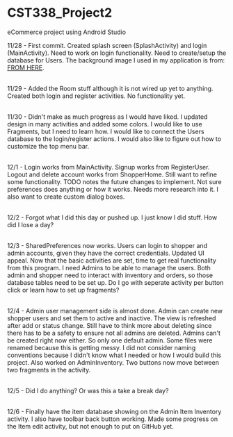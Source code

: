 # CST338_Project2
eCommerce project using Android Studio

11/28 - First commit.  Created splash screen (SplashActivity) and login (MainActivity).  Need to work on login functionality.  Need to create/setup the database for Users. The background image I used in my application is from:  <a href="https://i.pinimg.com/originals/da/4e/01/da4e01b18b65ffb43d0a849b837e954b.jpg">FROM HERE</a>.<br><br>

11/29 - Added the Room stuff although it is not wired up yet to anything.  Created both login and register activities.  No functionality yet.<br><br>

11/30 - Didn't make as much progress as I would have liked.  I updated design in many activities and added some colors.  I would like to use Fragments, but I need to learn how.  I would like to connect the Users database to the login/register actions.  I would also like to figure out how to customize the top menu bar.<br><br>

12/1 - Login works from MainActivity.  Signup works from RegisterUser.  Logout and delete account works from ShopperHome.  Still want to refine some functionality.  TODO notes the future changes to implement.  Not sure preferences does anything or how it works.  Needs more research into it.  I also want to create custom dialog boxes.<br><br>

12/2 - Forgot what I did this day or pushed up.  I just know I did stuff.  How did I lose a day?<br><br>

12/3 - SharedPreferences now works.  Users can login to shopper and admin accounts, given they have the correct credentials.  Updated UI appeal.  Now that the basic activities are set, time to get real functionality from this program.  I need Admins to be able to manage the users.  Both admin and shopper need to interact with inventory and orders, so those database tables need to be set up.  Do I go with seperate activity per button click or learn how to set up fragments?<br><br>

12/4 - Admin user management side is almost done.  Admin can create new shopper users and set them to active and inactive.  The view is refreshed after add or status change.  Still have to think more about deleting since there has to be a safety to ensure not all admins are deleted.  Admins can't be created right now either.  So only one default admin.  Some files were renamed because this is getting messy.  I did not consider naming conventions because I didn't know what I needed or how I would build this project.  Also worked on AdminInventory.  Two buttons now move between two fragments in the activity.<br><br>

12/5 - Did I do anything?  Or was this a take a break day?<br><br>

12/6 - Finally have the item database showing on the Admin Item Inventory activity.  I also have toolbar back button working.  Made some progress on the Item edit activity, but not enough to put on GitHub yet.<br><br>
